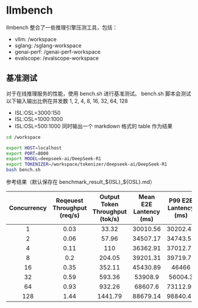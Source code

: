 # llmbench

llmbench 整合了一些推理引擎压测工具，包括：
- vllm: /workspace
- sglang: /sglang-workspace
- genai-perf: /genai-perf-workspace
- evalscope: /evalscope-workspace

## 基准测试

对于在线推理服务的性能，使用 bench.sh 进行基准测试。
bench.sh 脚本会测试以下输入输出比例在并发数 1, 2, 4, 8, 16, 32, 64, 128
- ISL:OSL=3000:150
- ISL:OSL=1000:1000
- ISL:OSL=500:1000
同时输出一个 markdown 格式的 table 作为结果

```bash
cd /workspace

export HOST=localhost 
export PORT=8000 
export MODEL=deepseek-ai/DeepSeek-R1 
export TOKENIZER=/workspace/tokenizer/deepseek-ai/DeepSeek-R1 
bash bench.sh
```

参考结果（默认保存在 benchmark_result_${ISL}_${OSL}.md）

| Concurrency | Reqeuest Throughput (req/s) | Output Token Throughput (tok/s) | Mean E2E Lantency (ms)  | P99 E2E Lantency (ms) | Mean TTFT (ms) | P99 TTFT (ms) | Mean TPOT (ms) | P99 TPOT (ms) |
|:-----------:|:--------------------------:|:-------------------------------:|:-----------------------:|:---------------------:|:--------------:|:-------------:|:-------------:|:------------:|
| 1 | 0.03 | 33.32 | 30010.56 | 30202.48 | 158.64 | 167.93 | 29.88 | 30.07 |
| 2 | 0.06 | 57.96 | 34507.17 | 34743.53 | 233.92 | 305.74 | 34.31 | 34.59 |
| 4 | 0.11 | 110 | 36362.91 | 37012.77 | 370.24 | 453.67 | 36.03 | 36.76 |
| 8 | 0.2 | 204.05 | 39201.31 | 39719.73 | 486.31 | 846.82 | 38.75 | 39.37 |
| 16 | 0.35 | 352.11 | 45430.89 | 46466 | 615.43 | 1620.85 | 44.86 | 45.54 |
| 32 | 0.59 | 593.36 | 53908.9 | 56004.3 | 788.2 | 3114.6 | 53.17 | 54.67 |
| 64 | 0.93 | 932.26 | 68607.6 | 73112.96 | 1035.6 | 5904.52 | 67.64 | 68.83 |
| 128 | 1.44 | 1441.79 | 88679.14 | 98840.42 | 1426 | 11664.79 | 87.34 | 89.41 |
